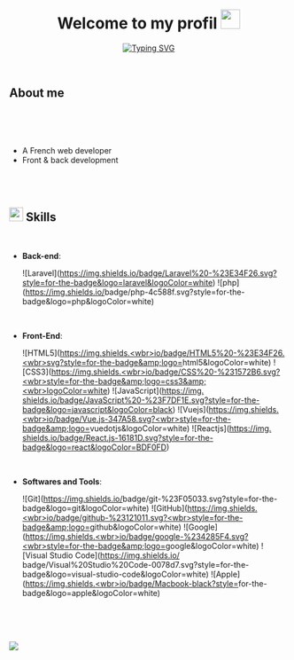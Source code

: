 <div><h1 align="center"><b>Welcome to my profil </b><img src="https://ci3.googleusercontent.com/meips/ADKq_NYHCYVZKia44uoFbhSse9V1ZBfrapo0W07fYqyzCIDiNqm9UvrNMOkWO7vNd91LApGjag-_fMXVHRxr65RlfhKY-NgvjYjd9-VhV6dlLHFg=s0-d-e1-ft#https://media.giphy.com/media/hvRJCLFzcasrR4ia7z/giphy.gif" width="35" class="CToWUd" data-bit="iit"></h1>

<p align="center">
  <a href="https://git.io/typing-svg"><img src="https://readme-typing-svg.demolab.com?font=Fira+Code&weight=500&size=22&duration=4970&pause=1000&color=AEF751&repeat=false&random=false&width=435&lines=Laravel%2C+React%2C+Vue.js+Enjoyer" alt="Typing SVG" /></a>
</p>

<br>

	
##  **About me**

<br>
<br><br>
<div>
  <ul>
    <li>A French web developer</li>
    <li>Front &amp; back development</li>
   
   </ul>

<br><br>

## <img src="https://ci3.googleusercontent.com/meips/ADKq_Na9UCppELXqx9YuCxhF9QcZaSBRTs1GbW2R8aCktdoxV10jFjAhi6NX6OJzjH3mMGsD6wc0SqXV-l6qLop82azQ-hQ97otORYLKFIiuvURHsSOjBvGfSsLv-fs1pO0AlOipbjDrwkV8WeZo3hWH0afCI1VYNWoZiyVZscy5po2ceH77ta53WMlQ7cz2BL575vA0P6I=s0-d-e1-ft#https://media2.giphy.com/media/QssGEmpkyEOhBCb7e1/giphy.gif?cid=ecf05e47a0n3gi1bfqntqmob8g9aid1oyj2wr3ds3mg700bl&amp;rid=giphy.gif" width="25" class="CToWUd" data-bit="iit"><b> Skills</b>
<br>

<p align="center">

- **Back-end**:
    
    ![Laravel](<a href="https://img.shields.io/badge/Laravel%20-%23E34F26.svg?style=for-the-badge&amp;logo=laravel&amp;logoColor=white" target="_blank" data-saferedirecturl="https://www.google.com/url?q=https://img.shields.io/badge/Laravel%2520-%2523E34F26.svg?style%3Dfor-the-badge%26logo%3Dlaravel%26logoColor%3Dwhite&amp;source=gmail&amp;ust=1707200915332000&amp;usg=AOvVaw040HVKTXX4Z5egpG36-LcN">https://img.<wbr>shields.io/badge/Laravel%20-%<wbr>23E34F26.svg?style=for-the-<wbr>badge&amp;logo=laravel&amp;logoColor=<wbr>white</a>)
    ![php](<a href="https://img.shields.io/badge/php-4c588f.svg?style=for-the-badge&amp;logo=php&amp;logoColor=white" target="_blank" data-saferedirecturl="https://www.google.com/url?q=https://img.shields.io/badge/php-4c588f.svg?style%3Dfor-the-badge%26logo%3Dphp%26logoColor%3Dwhite&amp;source=gmail&amp;ust=1707200915333000&amp;usg=AOvVaw3AIfIVzwGF6hCQ273VYf5D">https://img.shields.io/<wbr>badge/php-4c588f.svg?style=<wbr>for-the-badge&amp;logo=php&amp;<wbr>logoColor=white</a>)
   
<br>   
    
- **Front-End**:

   ![HTML5](<a href="https://img.shields.io/badge/HTML5%20-%23E34F26.svg?style=for-the-badge&amp;logo=html5&amp;logoColor=white" target="_blank" data-saferedirecturl="https://www.google.com/url?q=https://img.shields.io/badge/HTML5%2520-%2523E34F26.svg?style%3Dfor-the-badge%26logo%3Dhtml5%26logoColor%3Dwhite&amp;source=gmail&amp;ust=1707200915333000&amp;usg=AOvVaw0i4derU1-mi0_S9dCqokgv">https://img.shields.<wbr>io/badge/HTML5%20-%23E34F26.<wbr>svg?style=for-the-badge&amp;logo=<wbr>html5&amp;logoColor=white</a>)
   ![CSS3](<a href="https://img.shields.io/badge/CSS%20-%231572B6.svg?style=for-the-badge&amp;logo=css3&amp;logoColor=white" target="_blank" data-saferedirecturl="https://www.google.com/url?q=https://img.shields.io/badge/CSS%2520-%25231572B6.svg?style%3Dfor-the-badge%26logo%3Dcss3%26logoColor%3Dwhite&amp;source=gmail&amp;ust=1707200915333000&amp;usg=AOvVaw33h1z9yYZNW3TTKKOTfc1s">https://img.shields.<wbr>io/badge/CSS%20-%231572B6.svg?<wbr>style=for-the-badge&amp;logo=css3&amp;<wbr>logoColor=white</a>)
   ![JavaScript](<a href="https://img.shields.io/badge/JavaScript%20-%23F7DF1E.svg?style=for-the-badge&amp;logo=javascript&amp;logoColor=black" target="_blank" data-saferedirecturl="https://www.google.com/url?q=https://img.shields.io/badge/JavaScript%2520-%2523F7DF1E.svg?style%3Dfor-the-badge%26logo%3Djavascript%26logoColor%3Dblack&amp;source=gmail&amp;ust=1707200915333000&amp;usg=AOvVaw1KcZEPxD7weDwYDuHcKRtg">https://img.<wbr>shields.io/badge/JavaScript%<wbr>20-%23F7DF1E.svg?style=for-<wbr>the-badge&amp;logo=javascript&amp;<wbr>logoColor=black</a>)
   ![Vuejs](<a href="https://img.shields.io/badge/Vue.js-347A58.svg?style=for-the-badge&amp;logo=vuedotjs&amp;logoColor=white" target="_blank" data-saferedirecturl="https://www.google.com/url?q=https://img.shields.io/badge/Vue.js-347A58.svg?style%3Dfor-the-badge%26logo%3Dvuedotjs%26logoColor%3Dwhite&amp;source=gmail&amp;ust=1707200915333000&amp;usg=AOvVaw3Yw_lyzYAaq891aIZCmVqR">https://img.shields.<wbr>io/badge/Vue.js-347A58.svg?<wbr>style=for-the-badge&amp;logo=<wbr>vuedotjs&amp;logoColor=white</a>)
   ![Reactjs](<a href="https://img.shields.io/badge/React.js-16181D.svg?style=for-the-badge&amp;logo=react&amp;logoColor=BDF0FD" target="_blank" data-saferedirecturl="https://www.google.com/url?q=https://img.shields.io/badge/React.js-16181D.svg?style%3Dfor-the-badge%26logo%3Dreact%26logoColor%3DBDF0FD&amp;source=gmail&amp;ust=1707200915333000&amp;usg=AOvVaw2Sk3T6DaMzFziw1YzzYUge">https://img.<wbr>shields.io/badge/React.js-<wbr>16181D.svg?style=for-the-<wbr>badge&amp;logo=react&amp;logoColor=<wbr>BDF0FD</a>)


<br>

- **Softwares and Tools**:

    ![Git](<a href="https://img.shields.io/badge/git-%23F05033.svg?style=for-the-badge&amp;logo=git&amp;logoColor=white" target="_blank" data-saferedirecturl="https://www.google.com/url?q=https://img.shields.io/badge/git-%2523F05033.svg?style%3Dfor-the-badge%26logo%3Dgit%26logoColor%3Dwhite&amp;source=gmail&amp;ust=1707200915333000&amp;usg=AOvVaw0D2k-6oHcgtLrqB_9-W4hY">https://img.shields.io/<wbr>badge/git-%23F05033.svg?style=<wbr>for-the-badge&amp;logo=git&amp;<wbr>logoColor=white</a>)
    ![GitHub](<a href="https://img.shields.io/badge/github-%23121011.svg?style=for-the-badge&amp;logo=github&amp;logoColor=white" target="_blank" data-saferedirecturl="https://www.google.com/url?q=https://img.shields.io/badge/github-%2523121011.svg?style%3Dfor-the-badge%26logo%3Dgithub%26logoColor%3Dwhite&amp;source=gmail&amp;ust=1707200915333000&amp;usg=AOvVaw3VAWU575YbQRoje2bXncUg">https://img.shields.<wbr>io/badge/github-%23121011.svg?<wbr>style=for-the-badge&amp;logo=<wbr>github&amp;logoColor=white</a>)
    ![Google](<a href="https://img.shields.io/badge/google-%234285F4.svg?style=for-the-badge&amp;logo=google&amp;logoColor=white" target="_blank" data-saferedirecturl="https://www.google.com/url?q=https://img.shields.io/badge/google-%25234285F4.svg?style%3Dfor-the-badge%26logo%3Dgoogle%26logoColor%3Dwhite&amp;source=gmail&amp;ust=1707200915333000&amp;usg=AOvVaw1MQoBOAKhev3z5plbLivTx">https://img.shields.<wbr>io/badge/google-%234285F4.svg?<wbr>style=for-the-badge&amp;logo=<wbr>google&amp;logoColor=white</a>)
    ![Visual Studio Code](<a href="https://img.shields.io/badge/Visual%20Studio%20Code-0078d7.svg?style=for-the-badge&amp;logo=visual-studio-code&amp;logoColor=white" target="_blank" data-saferedirecturl="https://www.google.com/url?q=https://img.shields.io/badge/Visual%2520Studio%2520Code-0078d7.svg?style%3Dfor-the-badge%26logo%3Dvisual-studio-code%26logoColor%3Dwhite&amp;source=gmail&amp;ust=1707200915333000&amp;usg=AOvVaw2RsbR9QGfMTf-UDyfeGtHJ">https://img.shields.io/<wbr>badge/Visual%20Studio%20Code-<wbr>0078d7.svg?style=for-the-<wbr>badge&amp;logo=visual-studio-code&amp;<wbr>logoColor=white</a>)
    ![Apple](<a href="https://img.shields.io/badge/Macbook-black?style=for-the-badge&amp;logo=apple&amp;logoColor=white" target="_blank" data-saferedirecturl="https://www.google.com/url?q=https://img.shields.io/badge/Macbook-black?style%3Dfor-the-badge%26logo%3Dapple%26logoColor%3Dwhite&amp;source=gmail&amp;ust=1707200915333000&amp;usg=AOvVaw2-LQRYQiUMcsfjbcBUGgR4">https://img.shields.<wbr>io/badge/Macbook-black?style=<wbr>for-the-badge&amp;logo=apple&amp;<wbr>logoColor=white</a>) 

<br>

</p>



<br>




<br>
<img src="https://ci3.googleusercontent.com/meips/ADKq_NZMtgQRRaa9B7REFZwmhnyyicUdg_8kY5GsqMH9ZayfvUvPTi8X82RRLTWZbUY6qBAocaqxCWS0jjdvksQu6QpMJvLnMaYSfwvPFi9jKZliSGQkk7NbycgmGSMwF7IKtQ1ZipQVY5kTf1WJPqCoaAUhRe1qJ9ebHJlDiA=s0-d-e1-ft#https://user-images.githubusercontent.com/73097560/115834477-dbab4500-a447-11eb-908a-139a6edaec5c.gif" class="CToWUd" data-bit="iit"><div class="yj6qo"></div><div class="adL">
</div></div>
